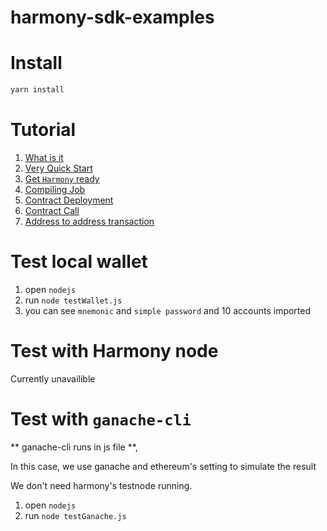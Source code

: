 # harmony-sdk-examples

# Install

```bash
yarn install
```

# Tutorial

1. [What is it](https://github.com/FireStack-Lab/harmony-sdk-examples/tree/master/tutorial#What-is-it)
2. [Very Quick Start](https://github.com/FireStack-Lab/harmony-sdk-examples/tree/master/tutorial#Very-Quick-Start)
3. [Get `Harmony` ready](https://github.com/FireStack-Lab/harmony-sdk-examples/tree/master/tutorial#Get-Harmony-ready)
4. [Compiling Job](https://github.com/FireStack-Lab/harmony-sdk-examples/tree/master/tutorial#Compiling-Job)
5. [Contract Deployment](https://github.com/FireStack-Lab/harmony-sdk-examples/tree/master/tutorial#Contract-Deployment)
6. [Contract Call](https://github.com/FireStack-Lab/harmony-sdk-examples/tree/master/tutorial#Contract-Call)
7. [Address to address transaction](https://github.com/FireStack-Lab/harmony-sdk-examples/tree/master/tutorial#Address-to-address-transaction)
   

# Test local wallet

1. open `nodejs`
2. run `node testWallet.js`
3. you can see `mnemonic` and `simple password` and 10 accounts imported
   

# Test with Harmony node

Currently unavailible


# Test with `ganache-cli`
** ganache-cli runs in js file **, 

In this case, we use ganache and ethereum's setting to simulate the result

We don't need harmony's testnode running.

1. open `nodejs`
2. run `node testGanache.js`
